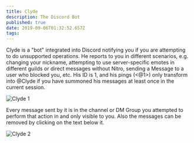 ```yaml
---
title: Clyde
description: The Discord Bot
published: true
date: 2019-09-06T01:32:52.657Z
tags: 
---
```


Clyde is a "bot" integrated into Discord notifying you if you are attempting to do unsupported operations. He reports to you in different scenarios, e.g. changing your nickname, attempting to use server-specific emotes in different guilds or direct messages without Nitro, sending a Message to a user who blocked you, etc. His ID is 1, and his pings (<@1>) only transform into @Clyde if you have summoned his messages at least once in the current session.

![Clyde 1](https://raw.githubusercontent.com/DiscordiaWiki/wiki/master/uploads/clyde/clyde-1.png "Clyde 1")

Every message sent by it is in the channel or DM Group you attempted to perform that action in and only visible to you. Also the messages can be removed by clicking on the text below it. 

![Clyde 2](https://raw.githubusercontent.com/DiscordiaWiki/wiki/master/uploads/clyde/newclyde.png "Clyde's User Profile")
